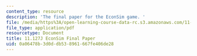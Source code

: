 ```yaml
---
content_type: resource
description: 'The final paper for the EconSim game. '
file: /media/https%3A/open-learning-course-data-rc.s3.amazonaws.com/11-127j-computer-games-and-simulations-for-education-and-exploration-spring-2015/0a06478b3d0ddb538961667fe406de28_MIT11_127JS15_econsim_final.pdf
file_type: application/pdf
resourcetype: Document
title: 11.127J EconSim Final Paper
uid: 0a06478b-3d0d-db53-8961-667fe406de28
---
```

